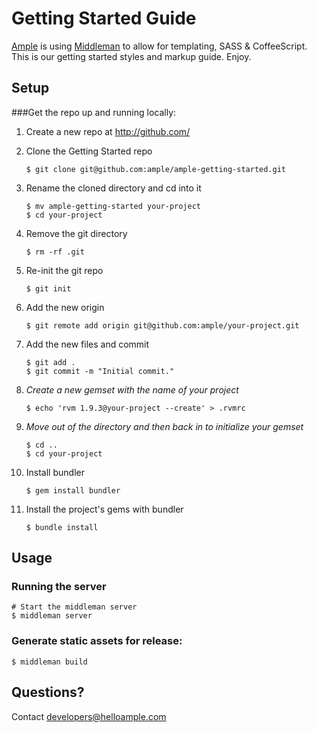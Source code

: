 # Getting Started Guide

[Ample](http://www.helloample.com/) is using [Middleman](http://middlemanapp.com/guides/getting-started) to allow for templating, SASS & CoffeeScript. This is our getting started styles and markup guide. Enjoy.

## Setup

###Get the repo up and running locally:

1. Create a new repo at http://github.com/
2. Clone the Getting Started repo

    ```
	$ git clone git@github.com:ample/ample-getting-started.git
	```
3. Rename the cloned directory and cd into it

	```
  	$ mv ample-getting-started your-project
  	$ cd your-project
  	```
4. Remove the git directory

	```
  	$ rm -rf .git
	```
5. Re-init the git repo

  	```
  	$ git init
 	```
6. Add the new origin

	```
  	$ git remote add origin git@github.com:ample/your-project.git
	```
7. Add the new files and commit

	```
	$ git add .
	$ git commit -m "Initial commit."
	```
8. _Create a new gemset with the name of your project_

	```
	$ echo 'rvm 1.9.3@your-project --create' > .rvmrc
	```
9. *Move out of the directory and then back in to initialize your gemset*

	```
	$ cd ..
	$ cd your-project
  	```
10. Install bundler

	```
	$ gem install bundler
 	```
11. Install the project's gems with bundler

	```
	$ bundle install
	```
	
## Usage

### Running the server

    # Start the middleman server
    $ middleman server
 
### Generate static assets for release:

    $ middleman build
	
## Questions?


Contact developers@helloample.com